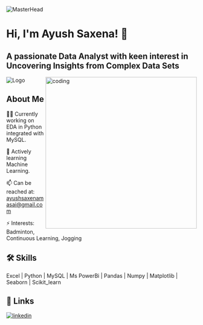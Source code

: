 
![MasterHead](https://media.licdn.com/dms/image/C4D12AQESj72-s5gEKg/article-cover_image-shrink_600_2000/0/1626753867110?e=2147483647&v=beta&t=Kf7YAuwZtyCGYLNch-Mgc5eOC-7h7uL_dnBAIgsAFRQ)



# Hi, I'm Ayush Saxena! 👋
## A passionate Data Analyst with keen interest in Uncovering Insights from Complex Data Sets
<img align="right" alt="coding" width="400" src="https://user-images.githubusercontent.com/55389276/140866485-8fb1c876-9a8f-4d6a-98dc-08c4981eaf70.gif">



![Logo](https://www.careerguide.com/career/wp-content/uploads/2020/03/data-analysis.gif)
## About Me
👩‍💻 Currently working on EDA in Python integrated with MySQL.

🧠 Actively learning Machine Learning.

📫 Can be reached at: ayushsaxenamasai@gmail.com

⚡️ Interests: Badminton, Continuous Learning, Jogging

## 🛠 Skills
Excel | Python | MySQL | Ms PowerBi | Pandas  | Numpy | Matplotlib | Seaborn | Scikit_learn


## 🔗 Links

[![linkedin](https://img.shields.io/badge/linkedin-0A66C2?style=for-the-badge&logo=linkedin&logoColor=white)](https://www.linkedin.com/in/ayush123linked/)




